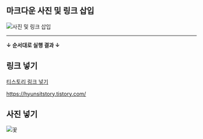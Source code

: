 ## 마크다운 사진 및 링크 삽입
![사진 및 링크 삽입](/_img/.jpg)

----------
**↓ 순서대로 실행 결과 ↓**

## 링크 넣기

[티스토리 링크 넣기](https://hyunsitstory.tistory.com/)

<https://hyunsitstory.tistory.com/>



## 사진 넣기
![꽃](/_img/꽃.jpg "꽃 사진")
